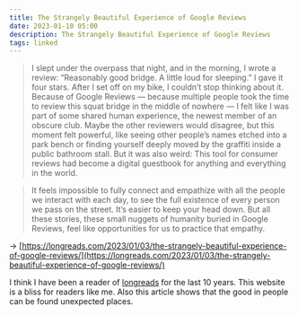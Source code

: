 ```yaml
---
title: The Strangely Beautiful Experience of Google Reviews
date: 2023-01-10 05:00
description: The Strangely Beautiful Experience of Google Reviews
tags: linked
---
```


> I slept under the overpass that night, and in the morning, I wrote a review: “Reasonably good bridge. A little loud for sleeping.” I gave it four stars. After I set off on my bike, I couldn’t stop thinking about it. Because of Google Reviews — because multiple people took the time to review this squat bridge in the middle of nowhere — I felt like I was part of some shared human experience, the newest member of an obscure club. Maybe the other reviewers would disagree, but this moment felt powerful, like seeing other people’s names etched into a park bench or finding yourself deeply moved by the graffiti inside a public bathroom stall. But it was also weird: This tool for consumer reviews had become a digital guestbook for anything and everything in the world. 

> It feels impossible to fully connect and empathize with all the people we interact with each day, to see the full existence of every person we pass on the street. It’s easier to keep your head down. But all these stories, these small nuggets of humanity buried in Google Reviews, feel like opportunities for us to practice that empathy. 

→ [https://longreads.com/2023/01/03/the-strangely-beautiful-experience-of-google-reviews/](https://longreads.com/2023/01/03/the-strangely-beautiful-experience-of-google-reviews/)

I think I have been a reader of [longreads](https://longreads.com/) for the last 10 years. This website is a bliss for readers like me. Also this article shows that the good in people can be found unexpected places.
